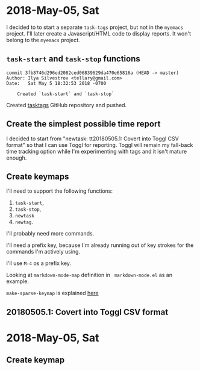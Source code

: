 # 2018-May-05, Sat

I decided to to start a separate `task-tags` project,
but not in the `myemacs` project.
I'll later create a Javascript/HTML code to display reports.
It won't belong to the `myemacs` project.

## `task-start` and `task-stop` functions

```
commit 3fb8746d296ed2082ced06839629da470e65816a (HEAD -> master)
Author: Ilya Silvestrov <tellary@gmail.com>
Date:   Sat May 5 18:32:53 2018 -0700

    Created `task-start` and `task-stop`
```

Created [tasktags](https://github.com/tellary/tasktags)
GitHub repository and pushed.

## Create the simplest possible time report

I decided to start from
"newtask: tt20180505.1: Covert into Toggl CSV format"
so that I can use Toggl for reporting.
Toggl will remain my fall-back time
tracking option while I'm experimenting with tags
and it isn't mature enough.

## Create keymaps

I'll need to support the following functions:

1. `task-start`,
2. `task-stop`,
3. `newtask`
4. `newtag`.

I'll probably need more commands.

I'll need a prefix key, because I'm already running out
of key strokes for the commands I'm actively using.

I'll use `M-4` os a prefix key.

Looking at `markdown-mode-map` definition in ` markdown-mode.el`
as an example.

`make-sparse-keymap` is explained
[here](https://www.gnu.org/software/emacs/manual/html_node/elisp/Creating-Keymaps.html#Creating-Keymaps)

## 20180505.1: Covert into Toggl CSV format

# 2018-May-05, Sat

## Create keymap

